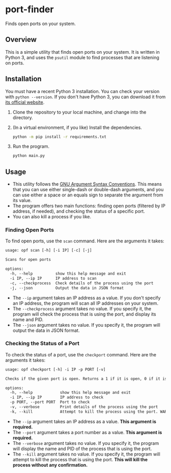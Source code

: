 # port-finder
Finds open ports on your system.

## Overview
This is a simple utility that finds open ports on your system.  It is written in Python 3, and uses the `psutil` module to find processes that are listening on ports.

## Installation
You must have a recent Python 3 installation.  You can check your version with `python --version`.  If you don't have Python 3, you can download it from [its official website](https://www.python.org/downloads/).

1.  Clone the repository to your local machine, and change into the directory.
2.  (In a virtual environment, if you like) Install the dependencies.

    ```bash
    python -m pip install -r requirements.txt
    ```

3.  Run the program.

    ```bash
    python main.py
    ```

## Usage
*   This utility follows the [GNU Argument Syntax Conventions](https://www.gnu.org/software/libc/manual/html_node/Argument-Syntax.html).  This means that you can use either single-dash or double-dash arguments, and you can use either a space or an equals sign to separate the argument from its value.
*   The program offers two main functions: finding open ports (filtered by IP address, if needed), and checking the status of a specific port.
*   You can also kill a process if you like.


### Finding Open Ports
To find open ports, use the `scan` command. Here are the arguments it takes:
```txt
usage: opf scan [-h] [-i IP] [-c] [-j]

Scans for open ports

options:
  -h, --help          show this help message and exit
  -i IP, --ip IP      IP address to scan
  -c, --checkprocess  Check details of the process using the port
  -j, --json          Output the data in JSON format
```

*   The `--ip` argument takes an IP address as a value.  If you don't specify an IP address, the program will scan all IP addresses on your system.
*   The `--checkprocess` argument takes no value.  If you specify it, the program will check the process that is using the port, and display its name and PID.
*   The `--json` argument takes no value.  If you specify it, the program will output the data in JSON format.

### Checking the Status of a Port
To check the status of a port, use the `checkport` command. Here are the arguments it takes:
```txt
usage: opf checkport [-h] -i IP -p PORT [-v]

Checks if the given port is open. Returns a 1 if it is open, 0 if it is closed.

options:
  -h, --help            show this help message and exit
  -i IP, --ip IP        IP address to check
  -p PORT, --port PORT  Port to check
  -v, --verbose         Print details of the process using the port
  -k, --kill            Attempt to kill the process using the port. WARNING: This will kill the process without any confirmation.
```

*   The `--ip` argument takes an IP address as a value. **This argument is required.**
*   The `--port` argument takes a port number as a value. **This argument is required.**
*   The `--verbose` argument takes no value.  If you specify it, the program will display the name and PID of the process that is using the port.
*   The `--kill` argument takes no value.  If you specify it, the program will attempt to kill the process that is using the port.  **This will kill the process without any confirmation.**
